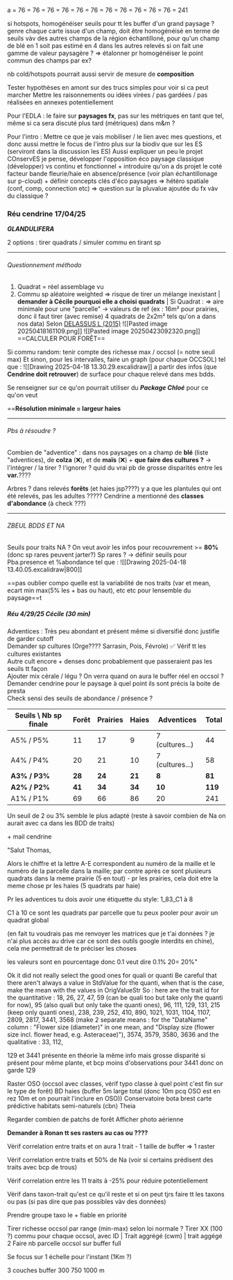 a = 76 = 76 = 76 = 76 = 76 = 76 = 76 = 76 = 76 = 76 = 76 = 241




si hotspots, homogénéiser seuils pour tt les buffer d'un grand paysage ? genre chaque carte issue d'un champ, doit être homogénéisé en terme de seuils vàv des autres champs de la région échantilloné, pour qu'un champ de blé en 1 soit pas estimé en 4 dans les autres relevés si on fait une gamme de valeur paysagère ? => étalonner pr homogénéiser le point commun des champs par ex?

nb cold/hotspots pourrait aussi servir de mesure de **composition**

Tester hypothèses en amont sur des trucs simples pour voir si ca peut marcher
Mettre les raisonnements ou idées virées / pas gardées / pas réalisées en annexes potentiellement


Pour l'EDLA : le faire sur **paysages fx**, pas sur les métriques en tant que tel, même si ca sera discuté plus tard (métriques) dans m&m ?

Pour l'intro : Mettre ce que je vais mobiliser / le lien avec mes questions, et donc aussi mettre le focus de l'intro plus sur la biodiv que sur les ES (serviront dans la discussion les ES)
Aussi expliquer un peu le projet COnservES je pense, développer l'opposition éco paysage classique (développer) vs continu et fonctionnel + introduire qu'on a ds projet le coté facteur bande fleurie/haie en absence/présence (voir plan échantillonage sur p-cloud) + définir concepts clés d'éco paysages => hétéro spatiale (conf, comp, connection etc) => question sur la pluvalue ajoutée du fx vàv du classique ?




### Réu cendrine 17/04/25

***GLANDULIFERA***


2 options : tirer quadrats / simuler commu en tirant sp

___
###### Questionnement méthodo 

1) Quadrat = réel assemblage vu
2) Commu sp aléatoire weighted => risque de tirer un mélange inexistant | **demander à Cécile pourquoi elle a choisi quadrats** |
Si Quadrat : => aire minimale pour une "parcelle" → valeurs de ref (ex : 16m² pour prairies, donc il faut tirer (avec remise) 4 quadrats de 2x2m² tels qu'on a dans nos data)
Selon [DELASSUS L (2015)](https://www.cbnbrest.fr/pmb_pdf/CBNB_2015_Delassus_60091.pdf)
![[Pasted image 20250418161109.png]]
![[Pasted image 20250423092320.png]]
==CALCULER POUR FORÊT==




Si commu random: tenir compte des richesse max / occsol (= notre seuil max)
Et sinon, pour les intervalles, faire un graph (pour chaque OCCSOL) tel que : 
![[Drawing 2025-04-18 13.30.29.excalidraw]] a partir des infos (que **Cendrine doit retrouver**) de surface pour chaque relevé dans mes bdds.


Se renseigner sur ce qu'on pourrait utiliser du ***Package Chloé*** pour ce qu'on veut

==**Résolution minimale = largeur haies**

______
###### Pbs à résoudre ?

Combien de "adventice" : dans nos paysages on a champ de **blé** (liste "adventices), de **colza** (❌), et de **maïs** (❌)
\+ **que faire des cultures ?** → l'intégrer / la tirer ? l'ignorer ? quid du vrai pb de grosse disparités entre les **var.**????

Arbres ? dans relevés **forêts** (et haies jsp????) y a que les plantules qui ont été relevés, pas les adultes ?????
Cendrine a mentionné des **classes d'abondance** (à check ???)

____
###### ZBEUL BDDS ET NA

Seuils pour traits NA ?
On veut avoir les infos pour recouvrement >= **80%** (donc sp rares peuvent jarter?)
Sp rares ? → définir seuils pour Pba.presence et %abondance tel que :
![[Drawing 2025-04-18 13.40.05.excalidraw|800]]


==pas oublier compo
quelle est la variabilité de nos traits (var et mean, ecart min max(5% les + bas ou haut), etc etc pour lensemble du paysage==t

##### Réu 4/29/25 Cécile (30 min)

Adventices : Très  peu abondant et présent même si diversifié donc justifie de garder cutoff	
Demander sp	cultures (Orge???? Sarrasin, Pois, Févrole) ✅
Vérif tt les cultures existantes	
Autre cult encore + denses donc probablement que passeraient pas les seuils tt façon	
Ajouter mix cérale / légu ?	
On verra quand on aura le buffer réel en occsol ?
Demander cendrine pour le paysage à quel point ils sont précis la boite de presta	
Check sensi des seuils de abondance / présence ?


| Seuils \ Nb sp finale | Forêt  | Prairies | Haies  | Adventices      | Total      |
| --------------------- | ------ | -------- | ------ | --------------- | ---------- |
| A5% / P5%             | 11     | 17       | 9      | 7 (cultures...) | 44         |
| A4% / P4%             | 20     | 21       | 10     | 7 (cultures...) | 58         |
| **A3% / P3%**         | **28** | **24**   | **21** | **8**           | **81<br>** |
| **A2% / P2%**         | **41** | **34**   | **34** | **10**          | **119**    |
| A1% / P1%             | 69     | 66       | 86     | 20              | 241        |
Un seuil de 2 ou 3% semble le plus adapté (reste à savoir combien de Na on aurait avec ca dans les BDD de traits)

\+ mail cendrine
	
"Salut Thomas,

Alors le chiffre et la lettre A-E correspondent au numéro de la maille et le numéro de la parcelle dans la maille; par contre après ce sont plusieurs quadrats dans la meme prairie (5 en tout) - pr les prairies, cela doit etre la meme chose pr les haies (5 quadrats par haie) 

Pr les adventices tu dois avoir une étiquette du style: 1_83_C1 à 8 

C1 à 10 ce sont les quadrats par parcelle que tu peux pooler pour avoir un quadrat global

(en fait tu voudrais pas me renvoyer les matrices que je t'ai données ? je n'ai plus accès au drive car ce sont des outils google interdits en chine), cela me permettrait de te préciser les choses

les valeurs sont en pourcentage donc 0.1 veut dire 0.1% 20= 20%"





Ok it did not really select the good ones for quali or quanti
Be careful that there aren't always a value in StdValue for the quanti, when that is the case, make the mean with the values in OrigValueStr
So : here are the trait id for the quantitative : 18, 26, 27, 47, 59 (can be quali too but take only the quanti for now), 95 (also quali but only take the quanti ones), 96, 111, 129, 131, 215 (keep only quanti ones), 238, 239, 252, 410, 890, 1021, 1031, 1104, 1107, 2809, 2817, 3441, 3568 (make 2 separate means : for the "DataName" column : "Flower size (diameter)" in one mean, and "Display size (flower size incl. flower head, e.g. Asteraceae)"), 3574, 3579, 3580, 3636
and the qualitative : 33, 112,



129 et 3441 présente en théorie la même info mais grosse disparité si présent pour même plante, et bcp moins d'observations pour 3441 donc on garde 129 





Raster OSO (occsol avec classes,  vérif typo classe à quel point c'est fin sur le type de forêt) 
BD haies (buffer 5m large total (donc 10m pcq OSO est en rez 10m et on pourrait l'inclure en OSO))
Conservatoire bota brest carte prédictive habitats semi-naturels (cbn)
Theia


Regarder combien de patchs de forêt
Afficher photo aérienne 

**Demander à Ronan tt ses rasters au cas ou ????**

Vérif correlation entre traits et on aura 1 trait - 1 taille de buffer => 1 raster

Vérif correlation entre traits et 50% de Na (voir si certains prédisent des traits avec bcp de trous)

Vérif correlation entre les 11 traits à -25% pour réduire potentiellement


Vérif dans taxon-trait qu'est ce qu'il reste et si on peut tjrs faire tt les taxons ou pas (si pas dire que pas possibles vàv des données)

Prendre groupe taxo le + fiable en priorité 



Tirer richesse occsol par range (min-max) selon loi normale ?
Tirer XX (100 ?) commu pour chaque occsol, avec ID | Trait aggrégé (cwm) | trait aggégé 2
Faire nb parcelle occsol sur buffer full

Se focus sur 1 échelle pour l'instant (1Km ?)








3 couches buffer 
300
750
1000 m

